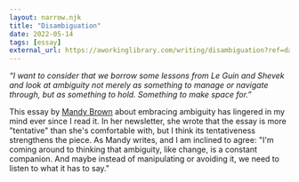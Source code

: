 ```yaml
---
layout: narrow.njk
title: "Disambiguation"
date: 2022-05-14
tags: [essay]
external_url: https://aworkinglibrary.com/writing/disambiguation?ref=daniel.pizza
---
```


_“I want to consider that we borrow some lessons from Le Guin and Shevek and look at ambiguity not merely as something to manage or navigate through, but as something to hold. Something to make space for.”_

This essay by [Mandy Brown](https://aworkinglibrary.com/about/?ref=daniel.pizza "Mandy Brown") about embracing ambiguity has lingered in my mind ever since I read it. In her newsletter, she wrote that the essay is more "tentative" than she's comfortable with, but I think its tentativeness strengthens the piece. As Mandy writes, and I am inclined to agree: "I'm coming around to thinking that ambiguity, like change, is a constant companion. And maybe instead of manipulating or avoiding it, we need to listen to what it has to say."
